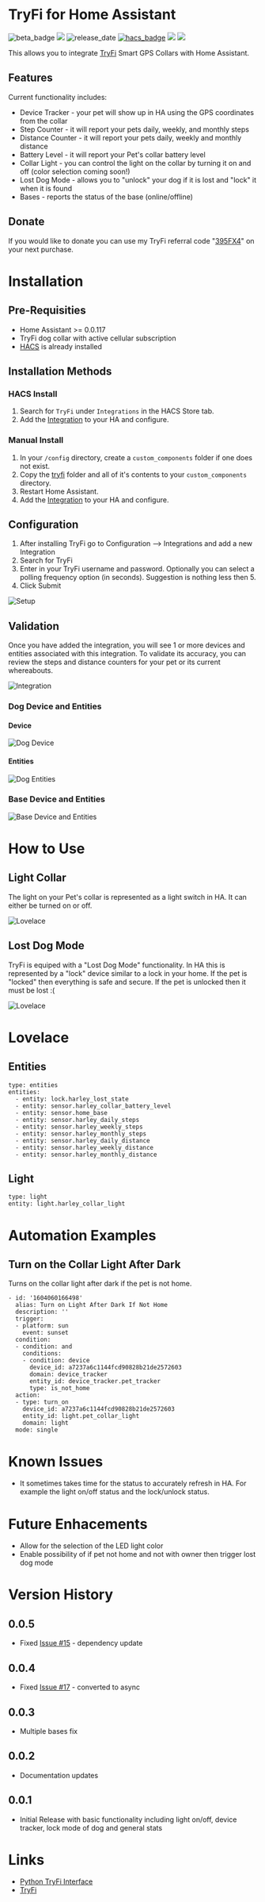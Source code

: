 # TryFi for Home Assistant
![beta_badge](https://img.shields.io/badge/maturity-Beta-yellow.png?style=for-the-badge)
[![](https://img.shields.io/github/release/sbabcock23/hass-tryfi/all.svg?style=for-the-badge)](https://github.com/sbabcock23/hass-tryfi/releases)
![release_date](https://img.shields.io/github/release-date/sbabcock23/hass-tryfi.svg?style=for-the-badge)
[![hacs_badge](https://img.shields.io/badge/HACS-Default-orange.svg?style=for-the-badge)](https://github.com/hacs/integration)
[![](https://img.shields.io/github/license/sbabcock23/hass-tryfi?style=for-the-badge)](LICENSE)
[![](https://img.shields.io/github/workflow/status/sbabcock23/hass-tryfi/Validate%20with%20hassfest?style=for-the-badge)](https://github.com/sbabcock23/hass-tryfi/actions)

This allows you to integrate [TryFi](https://tryfi.com) Smart GPS Collars with Home Assistant. 

## Features
Current functionality includes:
* Device Tracker - your pet will show up in HA using the GPS coordinates from the collar
* Step Counter - it will report your pets daily, weekly, and monthly steps
* Distance Counter - it will report your pets daily, weekly and monthly distance
* Battery Level - it will report your Pet's collar battery level
* Collar Light - you can control the light on the collar by turning it on and off (color selection coming soon!)
* Lost Dog Mode - allows you to "unlock" your dog if it is lost and "lock" it when it is found
* Bases - reports the status of the base (online/offline)

## Donate
If you would like to donate you can use my TryFi referral code "[395FX4](https://shop.tryfi.com/r/395FX4/?utm_source=referrals)" on your next purchase.

# Installation
## Pre-Requisities
* Home Assistant >= 0.0.117
* TryFi dog collar with active cellular subscription
* [HACS](https://github.com/custom-components/hacs) is already installed

## Installation Methods

### HACS Install
1. Search for `TryFi` under `Integrations` in the HACS Store tab.
2. Add the [Integration](#configuration) to your HA and configure.

### Manual Install
1. In your `/config` directory, create a `custom_components` folder if one does not exist.
2. Copy the [tryfi](https://github.com/sbabcock23/hass-tryfi/tree/master/custom_components) folder and all of it's contents to your `custom_components` directory.
3. Restart Home Assistant.
4. Add the [Integration](#configuration) to your HA and configure.

## Configuration
1. After installing TryFi go to Configuration --> Integrations and add a new Integration
2. Search for TryFi
3. Enter in your TryFi username and password. Optionally you can select a polling frequency option (in seconds). Suggestion is nothing less then 5.
4. Click Submit

![Setup](https://github.com/sbabcock23/hass-tryfi/blob/master/docs/setup.jpg?raw=true)

## Validation
Once you have added the integration, you will see 1 or more devices and entities associated with this integration. To validate its accuracy, you can review the steps and distance counters for your pet or its current whereabouts.

![Integration](https://github.com/sbabcock23/hass-tryfi/blob/master/docs/tryfiaftersetup.jpg?raw=true)

### Dog Device and Entities
#### Device

![Dog Device](https://github.com/sbabcock23/hass-tryfi/blob/master/docs/dogdevice.jpg?raw=true)

#### Entities

![Dog Entities](https://github.com/sbabcock23/hass-tryfi/blob/master/docs/dogentities.jpg?raw=true)

### Base Device and Entities

![Base Device and Entities](https://github.com/sbabcock23/hass-tryfi/blob/master/docs/dogbase.jpg?raw=true)

# How to Use
## Light Collar
The light on your Pet's collar is represented as a light switch in HA. It can either be turned on or off. 

![Lovelace](https://github.com/sbabcock23/hass-tryfi/blob/master/docs/doglight.jpg?raw=true)

## Lost Dog Mode
TryFi is equiped with a "Lost Dog Mode" functionality. In HA this is represented by a "lock" device similar to a lock in your home. If the pet is "locked" then everything is safe and secure. If the pet is unlocked then it must be lost :(

![Lovelace](https://github.com/sbabcock23/hass-tryfi/blob/master/docs/doglostmode.jpg?raw=true)

# Lovelace

## Entities
```
type: entities
entities:
  - entity: lock.harley_lost_state
  - entity: sensor.harley_collar_battery_level
  - entity: sensor.home_base
  - entity: sensor.harley_daily_steps
  - entity: sensor.harley_weekly_steps
  - entity: sensor.harley_monthly_steps
  - entity: sensor.harley_daily_distance
  - entity: sensor.harley_weekly_distance
  - entity: sensor.harley_monthly_distance
```
## Light
```
type: light
entity: light.harley_collar_light
```

# Automation Examples
## Turn on the Collar Light After Dark
Turns on the collar light after dark if the pet is not home.
```
- id: '1604060166498'
  alias: Turn on Light After Dark If Not Home
  description: ''
  trigger:
  - platform: sun
    event: sunset
  condition:
  - condition: and
    conditions:
    - condition: device
      device_id: a7237a6c1144fcd90828b21de2572603
      domain: device_tracker
      entity_id: device_tracker.pet_tracker
      type: is_not_home
  action:
  - type: turn_on
    device_id: a7237a6c1144fcd90828b21de2572603
    entity_id: light.pet_collar_light
    domain: light
  mode: single
```

# Known Issues
* It sometimes takes time for the status to accurately refresh in HA. For example the light on/off status and the lock/unlock status.

# Future Enhacements
* Allow for the selection of the LED light color
* Enable possibility of if pet not home and not with owner then trigger lost dog mode

# Version History
## 0.0.5
* Fixed [Issue #15](https://github.com/sbabcock23/hass-tryfi/issues/15) - dependency update
## 0.0.4
* Fixed [Issue #17](https://github.com/sbabcock23/hass-tryfi/issues/17) - converted to async
## 0.0.3
* Multiple bases fix
## 0.0.2
* Documentation updates
## 0.0.1
* Initial Release with basic functionality including light on/off, device tracker, lock mode of dog and general stats

# Links
* [Python TryFi Interface](https://github.com/sbabcock23/pytryfi)
* [TryFi]((https://tryfi.com/))